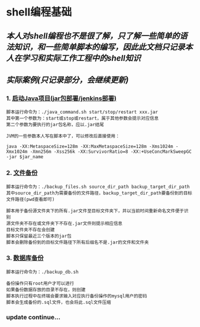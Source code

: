 # shell编程基础

## ***本人对shell编程也不是很了解，只了解一些简单的语法知识，和一些简单脚本的编写，因此此文档只记录本人在学习和实际工作工程中的shell知识***


## ***实际案例(只记录部分，会继续更新)***

### 1. [启动Java项目(jar包部署/jenkins部署)](https://www.baidu.com)

	脚本运行命令为：./java_command.sh start/stop/restart xxx.jar
	其中第一个参数为：start或stop或restart，属于其他参数会提示对应信息
	第二个参数为要执行的jar包名称，应以.jar结尾
	
	JVM的一些参数本人写在脚本中了，可以修改后直接使用：
	
	java -XX:MetaspaceSize=128m -XX:MaxMetaspaceSize=128m -Xms1024m -Xmx1024m -Xmn256m -Xss256k -XX:SurvivorRatio=8 -XX:+UseConcMarkSweepGC -jar $jar_name 


### 2. [文件备份](https://www.baidu.com)

	脚本运行命令为：./backup_files.sh source_dir_path backup_target_dir_path
	其中source_dir_path为需要备份的文件路径，backup_target_dir_path要备份到的目标文件路径(pwd查看即可)

	脚本用于备份源文件夹下的所有.jar文件至目标文件夹下，并以当前时间重新命名文件便于识别
	源文件夹不存在或文件夹下不存在.jar文件则提示相应信息
	目标文件夹不存在会创建
	脚本只保留最近三个版本的jar包
	脚本会删除备份到的目标文件路径下所有后缀名不是.jar的文件和文件夹
    

### 3. [数据库备份](https://www.baidu.com)

	脚本运行命令为：./backup_db.sh
	
	备份操作只有root用户才可以进行
	如果备份数据存放的目录不存在，则创建
	脚本执行过程中在终端会要求输入对应执行备份操作的mysql用户的密码
	脚本会生成备份的.sql文件，也会将此.sql文件压缩


### update continue...